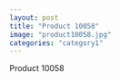 ```yaml
---
layout: post
title: "Product 10058"
image: "product10058.jpg"
categories: "category1"
---
```

Product 10058

